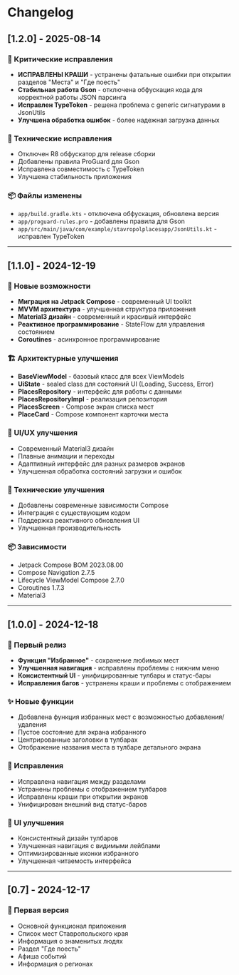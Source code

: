 # Changelog

## [1.2.0] - 2025-08-14

### 🐛 Критические исправления
- **ИСПРАВЛЕНЫ КРАШИ** - устранены фатальные ошибки при открытии разделов "Места" и "Где поесть"
- **Стабильная работа Gson** - отключена обфускация кода для корректной работы JSON парсинга
- **Исправлен TypeToken** - решена проблема с generic сигнатурами в JsonUtils
- **Улучшена обработка ошибок** - более надежная загрузка данных

### 🔧 Технические исправления
- Отключен R8 обфускатор для release сборки
- Добавлены правила ProGuard для Gson
- Исправлена совместимость с TypeToken
- Улучшена стабильность приложения

### 📦 Файлы изменены
- `app/build.gradle.kts` - отключена обфускация, обновлена версия
- `app/proguard-rules.pro` - добавлены правила для Gson
- `app/src/main/java/com/example/stavropolplacesapp/JsonUtils.kt` - исправлен TypeToken

---

## [1.1.0] - 2024-12-19

### 🚀 Новые возможности
- **Миграция на Jetpack Compose** - современный UI toolkit
- **MVVM архитектура** - улучшенная структура приложения
- **Material3 дизайн** - современный и красивый интерфейс
- **Реактивное программирование** - StateFlow для управления состоянием
- **Coroutines** - асинхронное программирование

### 🏗️ Архитектурные улучшения
- **BaseViewModel** - базовый класс для всех ViewModels
- **UiState** - sealed class для состояний UI (Loading, Success, Error)
- **PlacesRepository** - интерфейс для работы с данными
- **PlacesRepositoryImpl** - реализация репозитория
- **PlacesScreen** - Compose экран списка мест
- **PlaceCard** - Compose компонент карточки места

### 📱 UI/UX улучшения
- Современный Material3 дизайн
- Плавные анимации и переходы
- Адаптивный интерфейс для разных размеров экранов
- Улучшенная обработка состояний загрузки и ошибок

### 🔧 Технические улучшения
- Добавлены современные зависимости Compose
- Интеграция с существующим кодом
- Поддержка реактивного обновления UI
- Улучшенная производительность

### 📦 Зависимости
- Jetpack Compose BOM 2023.08.00
- Compose Navigation 2.7.5
- Lifecycle ViewModel Compose 2.7.0
- Coroutines 1.7.3
- Material3

---

## [1.0.0] - 2024-12-18

### 🎉 Первый релиз
- **Функция "Избранное"** - сохранение любимых мест
- **Улучшенная навигация** - исправлены проблемы с нижним меню
- **Консистентный UI** - унифицированные тулбары и статус-бары
- **Исправления багов** - устранены краши и проблемы с отображением

### ✨ Новые функции
- Добавлена функция избранных мест с возможностью добавления/удаления
- Пустое состояние для экрана избранного
- Центрированные заголовки в тулбарах
- Отображение названия места в тулбаре детального экрана

### 🐛 Исправления
- Исправлена навигация между разделами
- Устранены проблемы с отображением тулбаров
- Исправлены краши при открытии экранов
- Унифицирован внешний вид статус-баров

### 📱 UI улучшения
- Консистентный дизайн тулбаров
- Улучшенная навигация с видимыми лейблами
- Оптимизированные иконки избранного
- Улучшенная читаемость интерфейса

---

## [0.7] - 2024-12-17

### 🚀 Первая версия
- Основной функционал приложения
- Список мест Ставропольского края
- Информация о знаменитых людях
- Раздел "Где поесть"
- Афиша событий
- Информация о регионах
